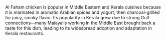 Al Faham chicken is popular in Middle Eastern and Kerala cuisines because it is marinated in aromatic Arabian spices and yogurt, then charcoal-grilled for juicy, smoky flavor. Its popularity in Kerala grew due to strong Gulf connections—many Malayalis working in the Middle East brought back a taste for this dish, leading to its widespread adoption and adaptation in Kerala restaurants.